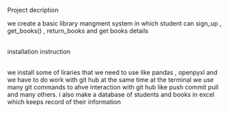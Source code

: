 <b1>Project decription</b1>
<br>
<p>
we create a basic library mangment system in which student can sign_up , get_books() , return_books and get books details</p>
<br>
<b1>installation instruction</b1>
<br>
<br>
<p> 
we install some of liraries that we need to use like pandas , openpyxl and we have to do work with git hub at the same time at the terminal we use many git commands to ahve interaction with git hub like push commit pull and many others. i also make a database of students and books in excel which keeps record of their information </p>
<br>
